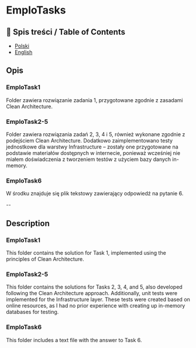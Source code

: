 # EmploTasks

## 📄 Spis treści / Table of Contents

- [Polski](#opis)
- [English](#description)

## Opis
### EmploTask1
Folder zawiera rozwiązanie zadania 1, przygotowane zgodnie z zasadami Clean Architecture.

### EmploTask2-5
Folder zawiera rozwiązania zadań 2, 3, 4 i 5, również wykonane zgodnie z podejściem Clean Architecture.
Dodatkowo zaimplementowano testy jednostkowe dla warstwy Infrastructure – zostały one przygotowane na podstawie materiałów dostępnych w internecie, ponieważ wcześniej nie miałem doświadczenia z tworzeniem testów z użyciem bazy danych in-memory.

### EmploTask6
W środku znajduje się plik tekstowy zawierający odpowiedź na pytanie 6.

--

## Description
### EmploTask1
This folder contains the solution for Task 1, implemented using the principles of Clean Architecture.

### EmploTask2-5
This folder contains the solutions for Tasks 2, 3, 4, and 5, also developed following the Clean Architecture approach.
Additionally, unit tests were implemented for the Infrastructure layer. These tests were created based on online resources, as I had no prior experience with creating up in-memory databases for testing.

### EmploTask6
This folder includes a text file with the answer to Task 6.
